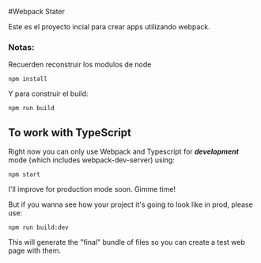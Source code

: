 #Webpack Stater

Este es el proyecto incial para crear apps utilizando webpack.

### Notas:
Recuerden reconstruir los modulos de node 

```
npm install 

```

Y para construir el build:

```
npm run build 
```

## To work with TypeScript

Right now you can only use Webpack and Typescript for ***development*** mode (which includes webpack-dev-server) using:

    npm start

 
I'll improve for production mode soon. Gimme time!

But if you wanna see how your project it's going to look like in prod, please use:

    npm run build:dev
    
This will generate the "final" bundle of files so you can create a test web page with them.
